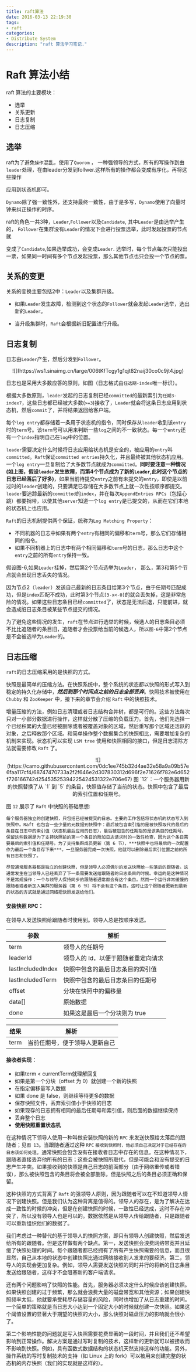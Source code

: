 ```yaml
---
title: raft算法
date: 2016-03-13 22:19:30
tags:
- raft
categories: 
- Distribute System
description: "raft 算法学习笔记."
---
```


# Raft 算法小结


raft 算法的主要模块：

- 选举
- 关系更新
- 日志复制
- 日志压缩


## 选举

raft为了避免`操作`混乱，使用了`Quorom` ， 一种强领导的方式，所有的写操作到由`leader`处理，在由leader分发到follwer.这样所有的操作都会变成有序化，再将这些操作

应用到状态机即可。

`Dynamo`除了强一致性外，还支持最终一致性，由于是多写，`Dynamo`使用了向量时钟来纠正操作的时序。

raft的角色一共3种，`Leader`,`Follower`以及`Candidate`, 其中`Leader`是由选举产生的， `Follower`在集群没有`Leader`的情况下会进行投票选举，此时发起投票的节点就

变成了`Candidate`,如果选举成功，会变成`Leader`. 选举时，每个节点每次只能投出一票，如果同一时间有多个节点发起投票，那么其他节点也只会投一个节点的票。


## 关系的变更

关系的变换主要包括2中：`Leader`以及集群升级。

- 如果`Leader`发生故障，检测到这个状态的`Follower`就会发起`Leader`选举，选出新的`Leader`。

- 当升级集群时，`Raft`会根据新旧配置进行升级。


## 日志复制

日志由`Leader`产生，然后分发到`Follower`。
<center>![](https://ws1.sinaimg.cn/large/006tKfTcgy1g1qjt82naij30co0c9jt4.jpg)</center>

日志也是采用大多数应答的原则，如图（日志格式由`任选期-index`唯一标识）。


根据大多数原则，`leader`发起的日志复制已经`committed`的最新索引为`任期3-index7`，这些日志都已经被大多数(`>=3`)接收了，`Leader`就会将这条日志应用到状态机，然后`commit`了，并将结果返回给客户端。

每个`log entry`都存储着一条用于状态机的指令，同时保存从`leader`收到该`entry`时的`term`号。该`term`号可以用来判断一些`log`之间的不一致状态。每一个`entry`还有一个`index`指明自己在`log`中的位置。

`leader`需要决定什么时候将日志应用给状态机是安全的，被应用的`entry`叫`committed`。`Raft`保证`committed entries`持久化，并且最终被其他状态机应用。一个`log entry`一旦复制给了大多数节点就成为`committed`。**同时要注意一种情况(如上图，假设`leader`发生故障，而第4个节点成为了新的`Leader`,此时这个节点的日志已经落后了好多)**，如果当前待提交`entry`之前有未提交的`entry`，即使是以前过时的`leader`创建的，只要满足已存储在大多数节点上就一次性按顺序都提交。`leader`要追踪最新的`committed`的`index`，并在每次`AppendEntries RPCs`（包括心跳）都要捎带，以使其他`server`知道一个`log entry`是已提交的，从而在它们本地的状态机上也应用。

`Raft`的日志机制提供两个保证，统称为`Log Matching Property`：

- 不同机器的日志中如果有两个`entry`有相同的偏移和`term`号，那么它们存储相同的指令。
- 如果不同机器上的日志中有两个相同偏移和`term`号的日志，那么日志中这个`entry`之前的所有`entry`保持一致。


假设图-6,如果`Leader`挂掉，然后第2个节点选举为`Leader`， 那么，第3和第5个节点就会出现日志丢失的情况。

因为节点2（`leader`）发送自己最新的日志条目给第3个节点，由于任期号匹配成功，但是`index`匹配不成功，此时第3个节点`[3-x<-0]`的就会丢失掉，这是非常危险的情况。如果这些日志条目已经`committed`了，状态是无法后退，只能前进，就会造成脏日志条目被某些节点提交的情况。

为了避免这些情况的发生，`raft`在节点进行选举的时候，候选人的日志条目必须不比比追随者的条目旧，追随者才会投票给当前的候选人，所以`图-6`中第2个节点是不会被选举为`Leader`的。

## 日志压缩

`raft`的日志压缩采用的是快照的方式。

快照是最简单的压缩方法。在快照系统中，整个系统的状态都以快照的形式写入到稳定的持久化存储中，***然后到那个时间点之前的日志全部丢弃***。快照技术被使用在 `Chubby` 和 `ZooKeeper` 中，接下来的章节会介绍 `Raft` 中的快照技术。

增量压缩的方法，例如日志清理或者日志结构合并树，都是可行的。这些方法每次只对一小部分数据进行操作，这样就分散了压缩的负载压力。首先，他们先选择一个已经积累的大量已经被删除或者被覆盖对象的区域，然后重写那个区域还活跃的对象，之后释放那个区域。和简单操作整个数据集合的快照相比，需要增加复杂的机制来实现。状态机可以实现 `LSM tree` 使用和快照相同的接口，但是日志清除方法就需要修改 `Raft` 了。

<center>
![](https://camo.githubusercontent.com/0dc1ee745b32d4ae32e58a9a09b57e6faa117cf4/68747470733a2f2f646e2d307830312d696f2e71626f782e6d652f726166742d25453525394225424531322e706e67)
图 `12`：一个服务器用新的快照替换了从 `1` 到 `5` 的条目，快照值存储了当前的状态。快照中包含了最后的索引位置和任期号。
</center>

图 `12` 展示了 `Raft` 中快照的基础思想:

```
每个服务器独立的创建快照，只包括已经被提交的日志。主要的工作包括将状态机的状态写入到快照中。Raft 也包含一些少量的元数据到快照中：最后被包含索引指的是被快照取代的最后的条目在日志中的索引值（状态机最后应用的日志），最后被包含的任期指的是该条目的任期号。保留这些数据是为了支持快照前的第一个条目的附加日志请求时的一致性检查，因为这个条目需要最后的索引值和任期号。为了支持集群成员更新（第 6 节），***快照中也将最后的一次配置作为最后一个条目存下来***。一旦服务器完成一次快照，他就可以删除最后索引位置之前的所有日志和快照了。

尽管通常服务器都是独立的创建快照，但是领导人必须偶尔的发送快照给一些落后的跟随者。这通常发生在当领导人已经丢弃了下一条需要发送给跟随者的日志条目的时候。幸运的是这种情况不是常规操作：一个与领导人保持同步的跟随者通常都会有这个条目。然而一个运行非常缓慢的跟随者或者新加入集群的服务器（第 6 节）将不会有这个条目。这时让这个跟随者更新到最新的状态的方式就是通过网络把快照发送给他们。
```

#### 安装快照 RPC：

在领导人发送快照给跟随者时使用到。领导人总是按顺序发送。

参数 | 解析
---|---|
term | 领导人的任期号
leaderId | 领导人的 Id，以便于跟随者重定向请求
lastIncludedIndex   | 快照中包含的最后日志条目的索引值
lastIncludedTerm | 快照中包含的最后日志条目的任期号
offset | 分块在快照中的偏移量
data[] | 原始数据
done | 如果这是最后一个分块则为 true

结果 | 解析
---|---
term | 当前任期号，便于领导人更新自己

#### 接收者实现：

- 如果term < currentTerm就理解回复
- 如果是第一个分块（offset 为 0）就创建一个新的快照
- 在指定偏移量写入数据
- 如果 done 是 false，则继续等待更多的数据
- 保存快照文件，丢弃索引值小于快照的日志
- 如果现存的日志拥有相同的最后任期号和索引值，则后面的数据继续保持
- 丢弃整个日志
- **使用快照重置状态机**

在这种情况下领导人使用一种叫做安装快照的新的 `RPC` 来发送快照给太落后的跟随者；见`图 13`。当跟随者通过这种 `RPC` `接收到快照时，他必须自己决定对于已经存在的日志该如何处理`。通常快照会包含没有在接收者日志中存在的信息。在这种情况下，跟随者直接丢弃他所有的日志；这些会被快照所取代，但是可能会和没有提交的日志产生冲突。如果接收到的快照是自己日志的前面部分（由于网络重传或者错误），那么被快照包含的条目将会被全部删除，但是快照之后的条目必须正确和保留。

这种快照的方式背离了 `Raft` 的强领导人原则，因为跟随者可以在不知道领导人情况下创建快照。但是我们认为这种背离是值得的。领导人的存在，是为了解决在达成一致性的时候的冲突，但是在创建快照的时候，一致性已经达成，这时不存在冲突了，所以没有领导人也是可以的。数据依然是从领导人传给跟随者，只是跟随者可以重新组织他们的数据了。

我们考虑过一种替代的基于领导人的快照方案，即只有领导人创建快照，然后发送给所有的跟随者。但是这样做有两个缺点。第一，发送快照会浪费网络带宽并且延缓了快照处理的时间。每个跟随者都已经拥有了所有产生快照需要的信息，而且很显然，自己从本地的状态中创建快照比通过网络接收别人发来的要经济。第二，领导人的实现会更加复杂。例如，领导人需要发送快照的同时并行的将新的日志条目发送给跟随者，这样才不会阻塞新的客户端请求。

还有两个问题影响了快照的性能。首先，服务器必须决定什么时候应该创建快照。如果快照创建的过于频繁，那么就会浪费大量的磁盘带宽和其他资源；如果创建快照频率太低，他就要承受耗尽存储容量的风险，同时也增加了从日志重建的时间。一个简单的策略就是当日志大小达到一个固定大小的时候就创建一次快照。如果这个阈值设置的显著大于期望的快照的大小，那么快照对磁盘压力的影响就会很小了。

第二个影响性能的问题就是写入快照需要花费显著的一段时间，并且我们还不希望影响到正常操作。解决方案是通过写时复制的技术，这样新的更新就可以被接收而不影响到快照。例如，具有函数式数据结构的状态机天然支持这样的功能。另外，操作系统的写时复制技术的支持（如 Linux 上的 fork）可以被用来创建完整的状态机的内存快照（我们的实现就是这样的）。
